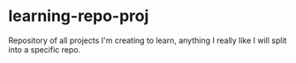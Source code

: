 # learning-repo-proj
Repository of all projects I'm creating to learn, anything I really like I will split into a specific repo.
